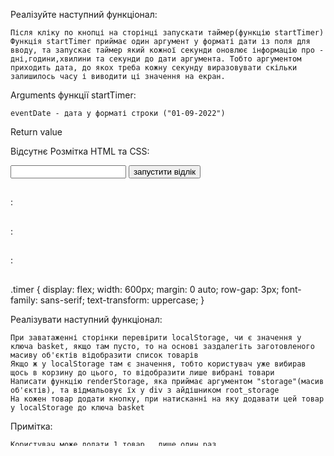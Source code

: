 <!-- TASK-01 -->

Реалізуйте наступний функціонал:

    Після кліку по кнопці на сторінці запускати таймер(функцію startTimer)
    Функція startTimer приймає один аргумент у форматі дати із поля для вводу, та запускає таймер який кожної секунди оновлює інформацію про - дні,години,хвилини та секунди до дати аргумента. Тобто аргументом приходить дата, до якох треба кожну секунду виразовувати скільки залишилось часу і виводити ці значення на екран.

Arguments функції startTimer:

    eventDate - дата у форматі строки ("01-09-2022")

Return value

Відсутнє
Розмітка HTML та CSS:

<form class="setTimer">
  <input type="number" class="setTimer__field" name="dateEvent" />
  <button class="setTimer__submit" type="submit">запустити відлік</button>
</form>
<div class="timer">
  <h2 class="timer__value" data-timer="day"></h2>
  <span>:</span>
  <h2 class="timer__value" data-timer="hours"></h2>
  <span>:</span>
  <h2 class="timer__value" data-timer="minute"></h2>
  <span>:</span>
  <h2 class="timer__value" data-timer="second"></h2>
</div>

.timer {
display: flex;
width: 600px;
margin: 0 auto;
row-gap: 3px;
font-family: sans-serif;
text-transform: uppercase;
}

<!-- TASK-02 -->

Реалізувати наступний функціонал:

    При заватаженні сторінки перевірити localStorage, чи є значення у ключа basket, якщо там пусто, то на основі заздалегіть заготовленого масиву об'єктів відобразити список товарів
    Якщо ж у localStorage там є значення, тобто користувач уже вибирав щось в корзину до цього, то відобразити лише вибрані товари
    Написати функцію renderStorage, яка приймає аргументом "storage"(масив об'єктів), та відмальовує їх у div з айдішником root_storage
    На кожен товар додати кнопку, при натисканні на яку додавати цей товар у localStorage до ключа basket

Примітка:

    Користувач може додати 1 товар , лише один раз
    У localStorage ключ basket - має бути масивом, тому при запису до стореджу не забуваємо користуватися методом JSON.stringify()

Arguments функції renderStorage:

    storage - масив об'єктів товарів, де кожен обʼєкт має ключі:
        title - назва товару, тег:
        imgUrl - посилання на картинку товару, тег:
        description - невеликий опис товару, тег:

Return value

Відсутнє
Масив для рендеру:

[
{
id: 1,
imgUrl:
"https://zelenasadyba.com.ua/wp-content/uploads/2021/02/idealni-kimnatni-roslyny-04.jpg",
title: "ficus",
description:
"quia et suscipit\nsuscipit recusandae consequuntur expedita et cum\nreprehenderit ",
},
{
id: 2,
imgUrl:
"https://zelenasadyba.com.ua/wp-content/uploads/2021/02/idealni-kimnatni-roslyny-04.jpg",
title: "qui esse",
description:
"est rerum tempore vitae\nsequi sint nihil reprehenderit dolor beatae ea dolores ",
},
{
id: 3,
imgUrl:
"https://zelenasadyba.com.ua/wp-content/uploads/2021/02/idealni-kimnatni-roslyny-04.jpg",
title: "molestias",
description:
"et iusto sed quo iure\nvoluptatem occaecati porro eius odio et labore et velit aut",
},
{
id: 4,
imgUrl: "https://vazon.pp.ua/image/cache/catalog/News/bonsay-650x650.jpg",
title: "occaecati",
description:
"ullam et saepe reiciendis voluptatem doloremque ipsam iure\nquis sunt voluptatem rerum illo velit",
},
{
id: 5,
imgUrl:
"https://zelenasadyba.com.ua/wp-content/uploads/2021/02/idealni-kimnatni-roslyny-04.jpg",
title: "nesciunt",
description:
"repudiandae veniam quaerat sunt sed\nalias aut fugiat sit autem sed est\nvoluptatem omnis possimus esse voluptatibus quis\nest aut tenetur dolor neque",
},
{
id: 6,
imgUrl:
"https://na-dache.pro/uploads/posts/2021-05/1620532643_69-p-vazoni-dlya-tsvetov-iz-dereva-foto-77.jpg",
title: "dolorem",
description:
"ut aspernatur corporis harum nihil quis provident sequi\nmollitia nobis",
},
{
id: 7,
imgUrl:
"https://zelenasadyba.com.ua/wp-content/uploads/2021/02/idealni-kimnatni-roslyny-04.jpg",
title: "autem",
description: "dolore placeat quibusdam ea quo vitaea sed quas",
},
{
id: 8,
imgUrl:
"https://na-dache.pro/uploads/posts/2021-05/1620532643_69-p-vazoni-dlya-tsvetov-iz-dereva-foto-77.jpg",
title: "dolorem",
description: "dignissimos aperiam dolorem qui eum\nfacilis quibusdam",
},
{
id: 9,
imgUrl:
"https://zelenasadyba.com.ua/wp-content/uploads/2021/02/idealni-kimnatni-roslyny-04.jpg",
title: "tempora",
description: "consectetur animi nesciunt iure dolore\nenim quia ad\nveniam",
},
{
id: 10,
imgUrl: "https://vazon.pp.ua/image/cache/catalog/News/bonsay-650x650.jpg",
title: "molestias",
description:
"quo et expedita modi cum officia vel magni\ndoloribus qui repudiandae\nvero",
},
];

Розмітка HTML та CSS:

<div id="root_storage"></div>

#root_storage {
display: flex;
flex-wrap: wrap;
width: 1000px;
margin: 50px auto;
row-gap: 50px;
font-family: sans-serif;
}

#root_storage > \* {
width: 250px;
box-shadow: 2px 2px 6px rgba(0, 0, 0, 0.2);
padding: 10px;
text-align: center;
border-radius: 10px;
}
